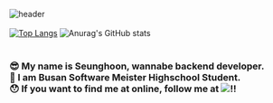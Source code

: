     

![header](https://capsule-render.vercel.app/api?type=soft&color=F9BAFD&height=250&section=header&text=Hi%20There!😆&fontSize=70)<br><br>
[![Top Langs](https://github-readme-stats.vercel.app/api/top-langs/?username=seunghoonseunghoon&layout=compact)](https://github.com/SeunghoonSeunghoon/github-readme-stats)
![Anurag's GitHub stats](https://github-readme-stats.vercel.app/api?username=seunghoonseunghoon&show_icons=ocean&theme=prussian)
<br><br>
<h3>😎 My name is Seunghoon, wannabe backend developer.<br>
🤩 I am Busan Software Meister Highschool Student.<br>
😯 If you want to find me at online, follow me at <a href="https://www.instagram.com/k.s.hoon_0328/"><img src="https://img.shields.io/badge/Instagram-F557DA?style=flat-square&logo=instagram&logoColor=white"></a>!!</h3> 


  
  
 
 
  
